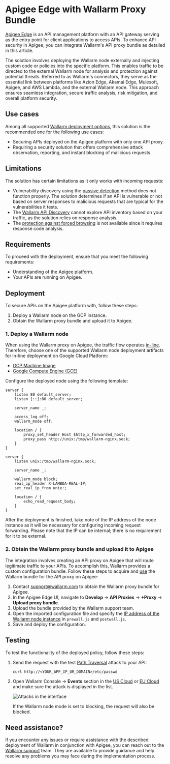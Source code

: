 [ptrav-attack-docs]:                ../../attacks-vulns-list.md#path-traversal
[attacks-in-ui-image]:              ../../images/admin-guides/test-attacks-quickstart-sqli-xss.png

# Apigee Edge with Wallarm Proxy Bundle

[Apigee Edge](https://docs.apigee.com/api-platform/get-started/what-apigee-edge) is an API management platform with an API gateway serving as the entry point for client applications to access APIs. To enhance API security in Apigee, you can integrate Wallarm's API proxy bundle as detailed in this article.

The solution involves deploying the Wallarm node externally and injecting custom code or policies into the specific platform. This enables traffic to be directed to the external Wallarm node for analysis and protection against potential threats. Referred to as Wallarm's connectors, they serve as the essential link between platforms like Azion Edge, Akamai Edge, Mulesoft, Apigee, and AWS Lambda, and the external Wallarm node. This approach ensures seamless integration, secure traffic analysis, risk mitigation, and overall platform security.

## Use cases

Among all supported [Wallarm deployment options](../supported-deployment-options.md), this solution is the recommended one for the following use cases:

* Securing APIs deployed on the Apigee platform with only one API proxy.
* Requiring a security solution that offers comprehensive attack observation, reporting, and instant blocking of malicious requests.

## Limitations

The solution has certain limitations as it only works with incoming requests:

* Vulnerability discovery using the [passive detection](../../about-wallarm/detecting-vulnerabilities.md#passive-detection) method does not function properly. The solution determines if an API is vulnerable or not based on server responses to malicious requests that are typical for the vulnerabilities it tests.
* The [Wallarm API Discovery](../../api-discovery/overview.md) cannot explore API inventory based on your traffic, as the solution relies on response analysis.
* The [protection against forced browsing](../../admin-en/configuration-guides/protecting-against-bruteforce.md) is not available since it requires response code analysis.

## Requirements

To proceed with the deployment, ensure that you meet the following requirements:

* Understanding of the Apigee platform.
* Your APIs are running on Apigee.

## Deployment

To secure APIs on the Apigee platform with, follow these steps:

1. Deploy a Wallarm node on the GCP instance.
1. Obtain the Wallarm proxy bundle and upload it to Apigee.

### 1. Deploy a Wallarm node

When using the Wallarm proxy on Apigee, the traffic flow operates [in-line](../inline/overview.md). Therefore, choose one of the supported Wallarm node deployment artifacts for in-line deployment on Google Cloud Platform:

* [GCP Machine Image](../packages/gcp-machine-image.md)
* [Google Compute Engine (GCE)](../cloud-platforms/gcp/docker-container.md)

Configure the deployed node using the following template:

```
server {
	listen 80 default_server;
	listen [::]:80 default_server;

	server_name _;

	access_log off;
	wallarm_mode off;

	location / {
		proxy_set_header Host $http_x_forwarded_host;
		proxy_pass http://unix:/tmp/wallarm-nginx.sock;
	}
}

server {
	listen unix:/tmp/wallarm-nginx.sock;
	
	server_name _;
	
	wallarm_mode block;
	real_ip_header X-LAMBDA-REAL-IP;
	set_real_ip_from unix:;

	location / {
		echo_read_request_body;
	}
}
```

After the deployment is finished, take note of the IP address of the node instance as it will be necessary for configuring incoming request forwarding. Please note that the IP can be internal; there is no requirement for it to be external.

### 2. Obtain the Wallarm proxy bundle and upload it to Apigee

The integration involves creating an API proxy on Apigee that will route legitimate traffic to your APIs. To accomplish this, Wallarm provides a custom configuration bundle. Follow these steps to acquire and [use](https://docs.apigee.com/api-platform/fundamentals/build-simple-api-proxy) the Wallarm bundle for the API proxy on Apigee:

1. Contact [support@wallarm.com](mailto:support@wallarm.com) to obtain the Wallarm proxy bundle for Apigee.
1. In the Apigee Edge UI, navigate to **Develop** → **API Proxies** → **+Proxy** → **Upload proxy bundle**.
1. Upload the bundle provided by the Wallarm support team.
1. Open the imported configuration file and specify the [IP address of the Wallarm node instance](#1-deploy-a-wallarm-node) in `prewall.js` and `postwall.js`.
1. Save and deploy the configuration.

## Testing

To test the functionality of the deployed policy, follow these steps:

1. Send the request with the test [Path Traversal][ptrav-attack-docs] attack to your API:

    ```
    curl http://<YOUR_APP_IP_OR_DOMAIN>/etc/passwd
    ```
1. Open Wallarm Console → **Events** section in the [US Cloud](https://us1.my.wallarm.com/search) or [EU Cloud](https://my.wallarm.com/search) and make sure the attack is displayed in the list.
    
    ![Attacks in the interface][attacks-in-ui-image]

    If the Wallarm node mode is set to blocking, the request will also be blocked.

## Need assistance?

If you encounter any issues or require assistance with the described deployment of Wallarm in conjunction with Apigee, you can reach out to the [Wallarm support](mailto:support@wallarm.com) team. They are available to provide guidance and help resolve any problems you may face during the implementation process.
